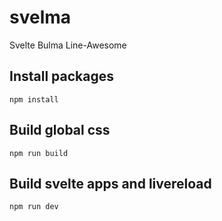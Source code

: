# svelma
Svelte Bulma Line-Awesome

## Install packages
```
npm install
```

## Build global css
```
npm run build
```

## Build svelte apps and livereload
```
npm run dev
```